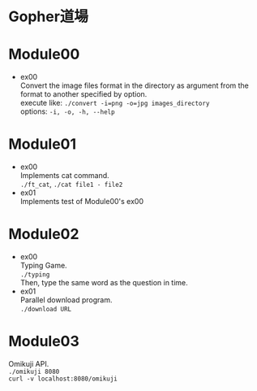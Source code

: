 # Gopher道場

# Module00

- ex00  
Convert the image files format in the directory as argument from the format to another specified by option.  
execute like: `./convert -i=png -o=jpg images_directory`  
options: `-i, -o, -h, --help`

# Module01

- ex00  
Implements cat command.  
`./ft_cat`, `./cat file1 - file2`  
- ex01  
Implements test of Module00's ex00

# Module02

- ex00  
Typing Game.  
`./typing`  
Then, type the same word as the question in time.  
- ex01  
Parallel download program.  
`./download URL`  

# Module03

Omikuji API.  
`./omikuji 8080`  
`curl -v localhost:8080/omikuji`  
